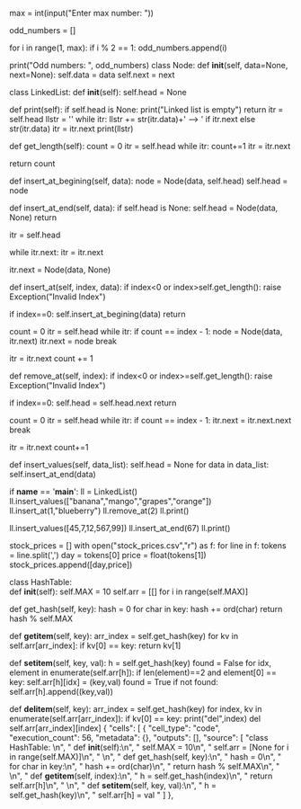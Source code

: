 max = int(input("Enter max number: "))

odd_numbers = []

for i in range(1, max):
    if i % 2 == 1:
        odd_numbers.append(i)

print("Odd numbers: ", odd_numbers)
class Node:
    def __init__(self, data=None, next=None):
        self.data = data
        self.next = next

class LinkedList:
    def __init__(self):
        self.head = None

   def print(self):
        if self.head is None:
            print("Linked list is empty")
            return
        itr = self.head
        llstr = ''
        while itr:
            llstr += str(itr.data)+' --> ' if itr.next else str(itr.data)
            itr = itr.next
        print(llstr)

   def get_length(self):
        count = 0
        itr = self.head
        while itr:
            count+=1
            itr = itr.next

   return count

   def insert_at_begining(self, data):
        node = Node(data, self.head)
        self.head = node

   def insert_at_end(self, data):
        if self.head is None:
            self.head = Node(data, None)
            return

   itr = self.head

   while itr.next:
         itr = itr.next

  itr.next = Node(data, None)

  def insert_at(self, index, data):
        if index<0 or index>self.get_length():
            raise Exception("Invalid Index")

   if index==0:
       self.insert_at_begining(data)
       return

  count = 0
   itr = self.head
    while itr:
      if count == index - 1:
          node = Node(data, itr.next)
           itr.next = node
           break

   itr = itr.next
    count += 1

   def remove_at(self, index):
        if index<0 or index>=self.get_length():
            raise Exception("Invalid Index")

   if index==0:
       self.head = self.head.next
       return

  count = 0
  itr = self.head
  while itr:
       if count == index - 1:
           itr.next = itr.next.next
           break

   itr = itr.next
     count+=1

   def insert_values(self, data_list):
        self.head = None
        for data in data_list:
            self.insert_at_end(data)


if __name__ == '__main__':
    ll = LinkedList()
    ll.insert_values(["banana","mango","grapes","orange"])
    ll.insert_at(1,"blueberry")
    ll.remove_at(2)
    ll.print()

   ll.insert_values([45,7,12,567,99])
   ll.insert_at_end(67)
   ll.print()
  
   stock_prices = []
with open("stock_prices.csv","r") as f:
    for line in f:
        tokens = line.split(',')
        day = tokens[0]
        price = float(tokens[1])
        stock_prices.append([day,price])

  class HashTable:  
    def __init__(self):
        self.MAX = 10
        self.arr = [[] for i in range(self.MAX)]
        
   def get_hash(self, key):
        hash = 0
        for char in key:
            hash += ord(char)
        return hash % self.MAX
    
  def __getitem__(self, key):
        arr_index = self.get_hash(key)
        for kv in self.arr[arr_index]:
            if kv[0] == key:
                return kv[1]
           
   def __setitem__(self, key, val):
        h = self.get_hash(key)
        found = False
        for idx, element in enumerate(self.arr[h]):
            if len(element)==2 and element[0] == key:
                self.arr[h][idx] = (key,val)
                found = True
        if not found:
            self.arr[h].append((key,val))
        
   def __delitem__(self, key):
        arr_index = self.get_hash(key)
        for index, kv in enumerate(self.arr[arr_index]):
            if kv[0] == key:
                print("del",index)
                del self.arr[arr_index][index]
{
 "cells": [
  {
   "cell_type": "code",
   "execution_count": 56,
   "metadata": {},
   "outputs": [],
   "source": [
    "class HashTable:  \n",
    "    def __init__(self):\n",
    "        self.MAX = 10\n",
    "        self.arr = [None for i in range(self.MAX)]\n",
    "        \n",
    "    def get_hash(self, key):\n",
    "        hash = 0\n",
    "        for char in key:\n",
    "            hash += ord(char)\n",
    "        return hash % self.MAX\n",
    "    \n",
    "    def __getitem__(self, index):\n",
    "        h = self.get_hash(index)\n",
    "        return self.arr[h]\n",
    "    \n",
    "    def __setitem__(self, key, val):\n",
    "        h = self.get_hash(key)\n",
    "        self.arr[h] = val    "
   ]
  },
